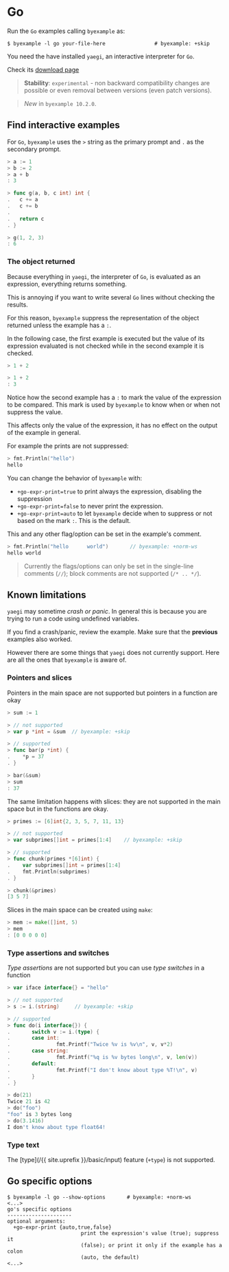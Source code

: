 # Go

Run the `Go` examples calling `byexample` as:

```shell
$ byexample -l go your-file-here                # byexample: +skip
```

You need the have installed `yaegi`, an interactive interpreter
for `Go`.

Check its [download page](https://github.com/traefik/yaegi)

> **Stability**: ``experimental`` - non backward compatibility changes are
> possible or even removal between versions (even patch versions).

> *New* in ``byexample 10.2.0``.

## Find interactive examples

For ``Go``, ``byexample`` uses the ``>`` string as the primary prompt
and ``.`` as the secondary prompt.


```go
> a := 1
> b := 2
> a + b
: 3

> func g(a, b, c int) int {
.   c += a
.   c += b
.
.   return c
. }

> g(1, 2, 3)
: 6
```

### The object returned

Because everything in `yaegi`, the interpreter of `Go`, is evaluated
as an expression, everything returns something.

This is annoying if you want to write several ``Go`` lines without checking
the results.

For this reason, ``byexample`` suppress the representation of the object
returned unless the example has a ``:``.

In the following case, the first example is executed but the value of
its expression evaluated is not checked while in the second example
it is checked.

```go
> 1 + 2

> 1 + 2
: 3
```

Notice how the second example has a `:` to mark the value of the
expression to be compared. This mark is used by `byexample` to know when
or when not suppress the value.

This affects only the value of the expression, it has no effect on the
output of the example in general.

For example the prints are not suppressed:

```go
> fmt.Println("hello")
hello
```

You can change the behavior of `byexample` with:

 - `+go-expr-print=true` to print always the expression, disabling the
suppression
 - `+go-expr-print=false` to never print the expression.
 - `+go-expr-print=auto` to let `byexample` decide when to suppress or
not based on the mark `:`. This is the default.

This and any other flag/option can be set in the example's comment.

```go
> fmt.Println("hello      world")       // byexample: +norm-ws
hello world
```

> Currently the flags/options can only be set in the single-line
> comments (`//`); block comments are not supported (`/* .. */`).

## Known limitations

`yaegi` may sometime *crash or panic*. In general this is because you are
trying to run a code using undefined variables.

If you find a crash/panic, review the example. Make sure that the
**previous** examples also worked.

However there are some things that `yaegi` does not currently support.
Here are all the ones that `byexample` is aware of.

### Pointers and slices

Pointers in the main space are not supported but pointers in a function
are okay

```go
> sum := 1

> // not supported
> var p *int = &sum  // byexample: +skip

> // supported
> func bar(p *int) {
.    *p = 37
. }

> bar(&sum)
> sum
: 37
```

The same limitation happens with slices: they are not supported in the
main space but in the functions are okay.

```go
> primes := [6]int{2, 3, 5, 7, 11, 13}

> // not supported
> var subprimes[]int = primes[1:4]    // byexample: +skip

> // supported
> func chunk(primes *[6]int) {
.    var subprimes[]int = primes[1:4]
.    fmt.Println(subprimes)
. }

> chunk(&primes)
[3 5 7]
```

Slices in the main space can be created using `make`:

```go
> mem := make([]int, 5)
> mem
: [0 0 0 0 0]
```

### Type assertions and switches

*Type assertions* are not supported but you can use *type switches*
in a function

```go
> var iface interface{} = "hello"

> // not supported
> s := i.(string)     // byexample: +skip

> // supported
> func do(i interface{}) {
.       switch v := i.(type) {
.       case int:
.               fmt.Printf("Twice %v is %v\n", v, v*2)
.       case string:
.               fmt.Printf("%q is %v bytes long\n", v, len(v))
.       default:
.               fmt.Printf("I don't know about type %T!\n", v)
.       }
. }

> do(21)
Twice 21 is 42
> do("foo")
"foo" is 3 bytes long
> do(3.1416)
I don't know about type float64!
```

### Type text

The [type](/{{ site.uprefix }}/basic/input)
feature (`+type`) is not supported.

## Go specific options

```
$ byexample -l go --show-options       # byexample: +norm-ws
<...>
go's specific options
---------------------
optional arguments:
  +go-expr-print {auto,true,false}
                        print the expression's value (true); suppress it
                        (false); or print it only if the example has a colon
                        (auto, the default)
<...>
```
